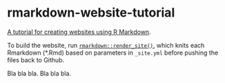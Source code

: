 # rmarkdown-website-tutorial
[A tutorial for creating websites using R Markdown](https://jules32.github.io/rmarkdown-website-tutorial/).

To build the website, run [`rmarkdown::render_site()`](http://rmarkdown.rstudio.com/rmarkdown_websites.html), which knits each Rmarkdown (*.Rmd) based on parameters in `_site.yml` before pushing the files back to Github. 

Bla bla bla. Bla bla bla.
